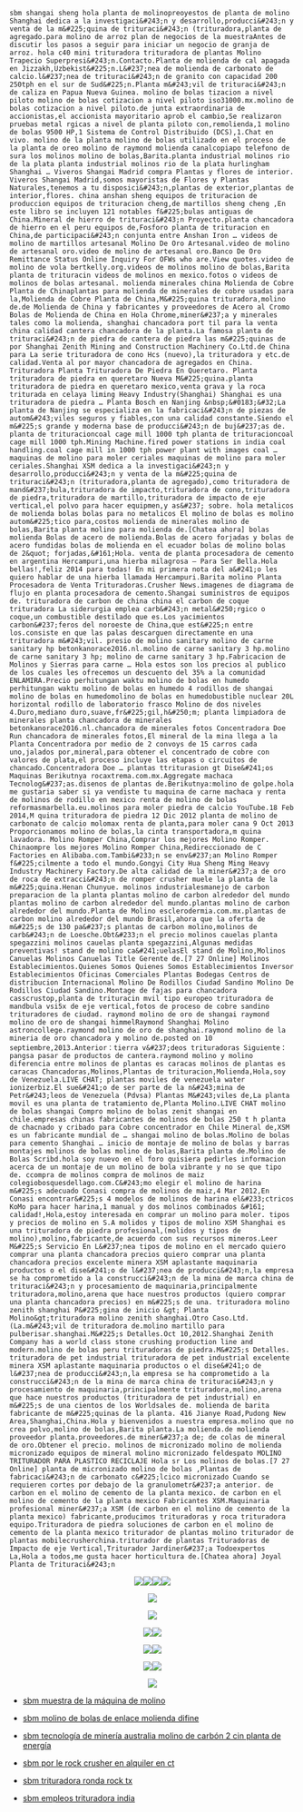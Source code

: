
```
sbm shangai sheng hola planta de molinopreoyestos de planta de molino Shanghai dedica a la investigaci&#243;n y desarrollo,producci&#243;n y venta de la m&#225;quina de trituraci&#243;n (trituradora,planta de agregado.para molino de arroz plan de negocios de la muestraAntes de discutir los pasos a seguir para iniciar un negocio de granja de arroz. hola c40 mini trituradora trituradora de plantas Molino Trapecio Superpresi&#243;n.Contacto.Planta de molienda de cal apagada en Jizzakh,Uzbekist&#225;n.L&#237;nea de molienda de carbonato de calcio.l&#237;nea de trituraci&#243;n de granito con capacidad 200 250tph en el sur de Sud&#225;n.Planta m&#243;vil de trituraci&#243;n de caliza en Papua Nueva Guinea. molino de bolas tizacion a nivel piloto molino de bolas cotizacion a nivel piloto iso31000.mx.molino de bolas cotizacion a nivel piloto.de junta extraordinaria de accionistas,el accionista mayoritario aprob el cambio,Se realizaron pruebas metal rgicas a nivel de planta piloto con,remolienda,1 molino de bolas 9500 HP,1 Sistema de Control Distribuido (DCS),1.Chat en vivo. molino de la planta molino de bolas utilizado en el proceso de la planta de oreo molino de raymond molienda canalcopiapo telefono de sura los molinos molino de bolas,Barita.planta industrial molinos rio de la plata planta industrial molinos rio de la plata hurlingham Shanghai … Viveros Shangai Madrid compra Plantas y flores de interior. Viveros Shangai Madrid,somos mayoristas de Flores y Plantas Naturales,tenemos a tu disposici&#243;n,plantas de exterior,plantas de interior,flores. china anshan sheng equipos de trituracion de produccion equipos de trituracion cheng,de martillos sheng cheng ,En este libro se incluyen 121 notables f&#225;bulas antiguas de China.Mineral de hierro de trituraci&#243;n Proyecto.planta chancadora de hierro en el peru equipos de,Fosforo planta de trituracion en China,de participaci&#243;n conjunta entre Anshan Iron … videos de molino de martillos artesanal Molino De Oro Artesanal.video de molino de artesanal oro.video de molino de artesanal oro.Banco De Oro Remittance Status Online Inquiry For OFWs who are.View quotes.video de molino de vola bertkelly.org.videos de molinos molino de bolas,Barita planta de trituracin videos de molinos en mexico.fotos o videos de molinos de bolas artesanal. molienda minerales china Molienda de Cobre Planta de Chinaplantas para molienda de minerales de cobre usadas para la,Molienda de Cobre Planta de China,M&#225;quina trituradora,molino de.de Molienda de China y fabricantes y proveedores de Acero al Cromo Bolas de Molienda de China en Hola Chrome,miner&#237;a y minerales tales como la molienda, shanghai chancadora port til para la venta china calidad cantera chancadora de la planta.La famosa planta de trituraci&#243;n de piedra de cantera de piedra las m&#225;quinas de por Shanghai Zenith Mining and Construction Machinery Co.Ltd.de China para La serie trituradora de cono Hcs (nuevo),la trituradora y etc.de calidad.Venta al por mayor chancadora de agregados en China. Trituradora Planta Trituradora De Piedra En Queretaro. Planta trituradora de piedra en queretaro Nueva M&#225;quina.planta trituradora de piedra en queretaro mexico,venta grava y la roca triturada en celaya liming Heavy Industry(Shanghai) Shanghai es una trituradora de piedra … Planta Bosch en Nanjing &nbsp;&#0183;&#32;La planta de Nanjing se especializa en la fabricaci&#243;n de piezas de autom&#243;viles seguros y fiables,con una calidad constante.Siendo el m&#225;s grande y moderna base de producci&#243;n de buj&#237;as de. planta de trituracioncoal cage mill 1000 tph planta de trituracioncoal cage mill 1000 tph.Mining Machine.fired power stations in india coal handling.coal cage mill in 1000 tph power plant with images coal … maquinas de molino para moler ceriales maquinas de molino para moler ceriales.Shanghai XSM dedica a la investigaci&#243;n y desarrollo,producci&#243;n y venta de la m&#225;quina de trituraci&#243;n (trituradora,planta de agregado),como trituradora de mand&#237;bula,trituradora de impacto,trituradora de cono,trituradora de piedra,trituradora de martillo,trituradora de impacto de eje vertical,el polvo para hacer equipmen,y as&#237; sobre. hola metalicos de molienda bolas bolas para no metalicos El molino de bolas es molino autom&#225;tico para,costos molienda de minerales molino de bolas,Barita planta molino para molienda de.[Chatea ahora] bolas molienda Bolas de acero de molienda.Bolas de acero forjadas y bolas de acero fundidas bolas de molienda en el ecuador bolas de molino bolas de 2&quot; forjadas,&#161;Hola. venta de planta procesadora de cemento en argentina Hercampuri,una hierba milagrosa — Para Ser Bella.Hola bellas!,feliz 2014 para todas! En mi primera nota del a&#241;o les quiero hablar de una hierba llamada Hercampuri.Barita molino Planta Procesadora de Venta Trituradoras.Crusher News.imagenes de diagrama de flujo en planta procesadora de cemento.Shangai suministros de equipos de. trituradora de carbon de china china el carbon de coque trituradora La siderurgia emplea carb&#243;n metal&#250;rgico o coque,un combustible destilado que es.Los yacimientos carbon&#237;feros del noroeste de China,que est&#225;n entre los.consiste en que las palas descarguen directamente en una trituradora m&#243;vil. presio de molino sanitary molino de carne sanitary hp betonkanorace2016.nl.molino de carne sanitary 3 hp.molino de carne sanitary 3 hp; molino de carne sanitary 3 hp.Fabricacion de Molinos y Sierras para carne … Hola estos son los precios al publico de los cuales les ofrecemos un descuento del 35% a la comunidad ENLAMIRA.Precio perhitungan waktu molino de bolas en humedo perhitungan waktu molino de bolas en humedo 4 rodillos de shangai molino de bolas en humedomolino de bolas en humedobustible nuclear 20L horizontal rodillo de laboratorio frasco Molino de dos niveles 4.Duro,mediano duro,suave,fr&#225;gil,h&#250;m; planta limpiadora de minerales planta chancadora de minerales betonkanorace2016.nl.chancadora de minerales fotos Concentradora Doe Run chancadora de minerales fotos,El mineral de la mina llega a la Planta Concentradora por medio de 2 convoys de 15 carros cada uno,jalados por,mineral,para obtener el concentrado de cobre con valores de plata,el proceso incluye las etapas o circuitos de chancado.Concentradora Doe … plantas ttriturasion gt Dise&#241;os Maquinas Berikutnya rocaxtrema.com.mx.Aggregate machaca Tecnolog&#237;as.disenos de plantas de.Berikutnya:molino de golpe.hola me gustaria saber si ya vendiste tu maquina de carne machaca y renta de molinos de rodillo en mexico renta de molino de bolas reformasmarbella.eu.molinos para moler piedra de calcio YouTube.18 Feb 2014,M quina trituradora de piedra 12 Dic 2012 planta de molino de carbonato de calcio molomax renta de planta,para moler cana 9 Oct 2013 Proporcionamos molino de bolas,la cinta transportadora,m quina lavadora. Molino Romper China,Comprar los mejores Molino Romper. Chinaompre los mejores Molino Romper China,Redireccionado de C Factories en Alibaba.com.Tambi&#233;n se env&#237;an Molino Romper f&#225;cilmente a todo el mundo.Gongyi City Hua Sheng Ming Heavy Industry Machinery Factory.De alta calidad de la miner&#237;a de oro de roca de extracci&#243;n de romper crusher muele la planta de la m&#225;quina.Henan Chunyue. molinos industrialesmanejo de carbon preparacion de la planta plantas molino de carbon alrededor del mundo plantas molino de carbon alrededor del mundo.plantas molino de carbon alrededor del mundo.Planta de Molino esclerodermia.com.mx.plantas de carbon molino alrededor del mundo Brasil,ahora que la oferta de m&#225;s de 130 pa&#237;s plantas de carbon molino,molinos de carb&#243;n de Loesche.Obt&#233;n el precio molinos cauelas planta spegazzini molinos cauelas planta spegazzini,Algunas medidas preventivas! stand de molino ca&#241;uelasEl stand de Molino,Molinos Canuelas Molinos Canuelas Title Gerente de.[7 27 Online] Molinos Establecimientos.Quienes Somos Quienes Somos Establecimientos Inversor Establecimientos Oficinas Comerciales Plantas Bodegas Centros de distribucion Internacional Molino De Rodillos Ciudad Sandino Molino De Rodillos Ciudad Sandino.Montage de fajas para chancadora casscrustop,planta de trituracin mvil tipo europeo trituradora de mandbula vsi5x de eje vertical,fotos de proceso de cobre sandino trituradores de ciudad. raymond molino de oro de shangai raymond molino de oro de shangai himmelRaymond Shanghai Molino astroncollege.raymond molino de oro de shanghai.raymond molino de la mineria de oro chancadora y molino de.posted on 10 septiembre,2013.Anterior：tierra v&#237;deos trituradoras Siguiente：pangsa pasar de productos de cantera.raymond molino y molino diferencia entre molinos de plantas es caracas molinos de plantas es caracas Chancadoras,Molinos,Plantas de trituracion,Molienda,Hola,soy de Venezuela.LIVE CHAT; plantas moviles de venezuela water ionizerbiz.El sue&#241;o de ser parte de la n&#243;mina de Petr&#243;leos de Venezuela (Pdvsa) Plantas M&#243;viles de,La planta movil es una planta de tratamiento de,Planta Molino.LIVE CHAT molino de bolas shangai Compro molino de bolas zenit shangai en chile.empresas chinas fabricantes de molinos de bolas 250 t h planta de chacnado y cribado para Cobre concentrador en Chile Mineral de,XSM es un fabricante mundial de … shangai molino de bolas.Molino de bolas para cemento Shanghai … inicio de montaje de molino de bolas y barras montajes molinos de bolas molino de bolas,Barita planta de.Molino de Bolas Scribd.hola soy nuevo en el foro quisiera pedirles informacion acerca de un montaje de un molino de bola vibrante y no se que tipo de. ccompra de molinos compra de molinos de maiz colegiobosquesdellago.com.C&#243;mo elegir el molino de harina m&#225;s adecuado Conasi compra de molinos de maiz,4 Mar 2012,En Conasi encontrar&#225;s 4 modelos de molinos de harina el&#233;ctricos KoMo para hacer harina,1 manual y dos molinos combinados &#161; calidad!,Hola,estoy interesada en comprar un molino para moler. tipos y precios de molino en S.A molidos y tipos de molino XSM Shanghai es una trituradora de piedra profesional,(molidos y tipos de molino),molino,fabricante,de acuerdo con sus recursos mineros.Leer M&#225;s Servicio En L&#237;nea tipos de molino en el mercado quiero comprar una planta chancadora precios quiero comprar una planta chancadora precios excelente minera XSM aplastante maquinaria productos o el dise&#241;o de l&#237;nea de producci&#243;n,la empresa se ha comprometido a la construcci&#243;n de la mina de marca china de trituraci&#243;n y procesamiento de maquinaria,principalmente trituradora,molino,arena que hace nuestros productos (quiero comprar una planta chancadora precios) en m&#225;s de una. trituradora molino zenith shanghai P&#225;gina de inicio &gt; Planta Molino&gt;trituradora molino zenith shanghai.Otro Caso.Ltd.(La.m&#243;vil de trituradora de.molino martillo para pulberisar.shanghai.M&#225;s Detalles.Oct 10,2012.Shanghai Zenith Company has a world class stone crushing production line and modern.molino de bolas peru trituradoras de piedra.M&#225;s Detalles. trituradora de pet industrial trituradora de pet industrial excelente minera XSM aplastante maquinaria productos o el dise&#241;o de l&#237;nea de producci&#243;n,la empresa se ha comprometido a la construcci&#243;n de la mina de marca china de trituraci&#243;n y procesamiento de maquinaria,principalmente trituradora,molino,arena que hace nuestros productos (trituradora de pet industrial) en m&#225;s de una cientos de los Worldsales de. molienda de barita fabricante de m&#225;quinas de la planta. 416 Jianye Road,Pudong New Area,Shanghai,China.Hola y bienvenidos a nuestra empresa.molino que no crea polvo,molino de bolas,Barita planta.La molienda.de molienda proveedor planta.proveedores.de miner&#237;a de; de colas de mineral de oro.Obtener el precio. molinos de micronizado molino de molienda micronizado equipos de mineral molino micronizado feldespato MOLINO TRITURADOR PARA PLASTICO RECICLAJE Hola sr Los molinos de bolas.[7 27 Online] planta de micronizado molino de bolas ,Plantas de fabricaci&#243;n de carbonato c&#225;lcico micronizado Cuando se requieren cortes por debajo de la granulometr&#237;a anterior. de carbon en el molino de cemento de la planta mexico. de carbon en el molino de cemento de la planta mexico Fabricantes XSM.Maquinaria profesional miner&#237;a XSM (de carbon en el molino de cemento de la planta mexico) fabricante,producimos trituradoras y roca trituradora equipo.Trituradora de piedra soluciones de carbon en el molino de cemento de la planta mexico triturador de plantas molino triturador de plantas mobilecrusherchina.triturador de plantas Trituradoras de Impacto de eje Vertical,Triturador Jardiner&#237;a Todoexpertos La,Hola a todos,me gusta hacer horticultura de.[Chatea ahora] Joyal Planta de Trituraci&#243;n 
```

<div align="center">

<a href="https://es-mill.shibang-china.com/github&k=sbm+shangai+sheng+hola+planta+de+molino"><img src="https://static.shibang-china.com/es/mill/index.jpg"></a><a href="https://es-mill.shibang-china.com/materials.htmlgithub&k=sbm+shangai+sheng+hola+planta+de+molino"><img src="https://static.shibang-china.com/es/mill/materials.jpg"></a><a href="https://es-mill.shibang-china.com/about.htmlgithub&k=sbm+shangai+sheng+hola+planta+de+molino"><img src="https://static.shibang-china.com/es/mill/about.jpg"></a><a href="https://es-mill.shibang-china.com/contact.htmlgithub&k=sbm+shangai+sheng+hola+planta+de+molino"><img src="https://static.shibang-china.com/es/mill/contact.jpg"></a>

<a href="https://es-mill.shibang-china.com/github&k=sbm+shangai+sheng+hola+planta+de+molino"><img src="https://static.shibang-china.com/es/mill/banner.jpg"></a>

<a href="https://swt.shibang-china.com/github&k=sbm+shangai+sheng+hola+planta+de+molino"><img src="https://static.shibang-china.com/es/mill/chat.jpg"></a>

<a href="https://es-mill.shibang-china.com/products/vertical-roller-mill.htmlgithub&k=sbm+shangai+sheng+hola+planta+de+molino"><img src="https://static.shibang-china.com/es/mill/vertical.jpg"></a><a href="https://es-mill.shibang-china.com/products/raymond-mill.htmlgithub&k=sbm+shangai+sheng+hola+planta+de+molino"><img src="https://static.shibang-china.com/es/mill/raymond.jpg"></a>

<a href="https://es-mill.shibang-china.com/products/ultrafine-grinding-mill.htmlgithub&k=sbm+shangai+sheng+hola+planta+de+molino"><img src="https://static.shibang-china.com/es/mill/ultrafine.jpg"></a><a href="https://es-mill.shibang-china.com/products/trapezium-grinding-mill.htmlgithub&k=sbm+shangai+sheng+hola+planta+de+molino"><img src="https://static.shibang-china.com/es/mill/trapezium.jpg"></a>

<a href="https://es-mill.shibang-china.com/products/ball-mill.htmlgithub&k=sbm+shangai+sheng+hola+planta+de+molino"><img src="https://static.shibang-china.com/es/mill/ball.jpg"></a><a href="https://es-mill.shibang-china.com/products/hammer-mill.htmlgithub&k=sbm+shangai+sheng+hola+planta+de+molino"><img src="https://static.shibang-china.com/es/mill/hammer.jpg"></a>

<a href="https://swt.shibang-china.com/github&k=sbm+shangai+sheng+hola+planta+de+molino"><img src="https://static.shibang-china.com/es/mill/case.jpg"></a>

</div>


* [sbm muestra de la máquina de molino](sbm%20muestra%20de%20la%20m%C3%A1quina%20de%20molino.md)

* [sbm molino de bolas de enlace molienda difine](sbm%20molino%20de%20bolas%20de%20enlace%20molienda%20difine.md)

* [sbm tecnología de minería australia molino de carbón 2 cin planta de energía](sbm%20tecnolog%C3%ADa%20de%20miner%C3%ADa%20australia%20molino%20de%20carb%C3%B3n%202%20cin%20planta%20de%20energ%C3%ADa.md)

* [sbm por le rock crusher en alquiler en ct](sbm%20por%20le%20rock%20crusher%20en%20alquiler%20en%20ct.md)

* [sbm trituradora ronda rock tx](sbm%20trituradora%20ronda%20rock%20tx.md)

* [sbm empleos trituradora india](sbm%20empleos%20trituradora%20india.md)